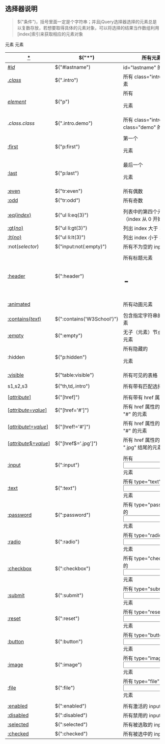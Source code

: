 ## 选择器说明

> $("条件")，括号里面一定是个字符串；并且jQuery选择器选择的元素总是以复数存放，若想要取得具体的元素对象，可以将选择的结果当作数组利用[index]索引来获取相应的元素对象
>

| [*](https://www.w3school.com.cn/jquery/selector_all.asp)     | $("*")                     | 所有元素                                   |
| ------------------------------------------------------------ | -------------------------- | ------------------------------------------ |
| [#*id*](https://www.w3school.com.cn/jquery/selector_id.asp)  | $("#lastname")             | id="lastname" 的元素                       |
| [.*class*](https://www.w3school.com.cn/jquery/selector_class.asp) | $(".intro")                | 所有 class="intro" 的元素                  |
| [*element*](https://www.w3school.com.cn/jquery/selector_element.asp) | $("p")                     | 所有 <p> 元素                              |
| .*class*.*class*                                             | $(".intro.demo")           | 所有 class="intro" 且 class="demo" 的元素  |
|                                                              |                            |                                            |
| [:first](https://www.w3school.com.cn/jquery/selector_first.asp) | $("p:first")               | 第一个 <p> 元素                            |
| [:last](https://www.w3school.com.cn/jquery/selector_last.asp) | $("p:last")                | 最后一个 <p> 元素                          |
| [:even](https://www.w3school.com.cn/jquery/selector_even.asp) | $("tr:even")               | 所有偶数 <tr> 元素                         |
| [:odd](https://www.w3school.com.cn/jquery/selector_odd.asp)  | $("tr:odd")                | 所有奇数 <tr> 元素                         |
|                                                              |                            |                                            |
| [:eq(*index*)](https://www.w3school.com.cn/jquery/selector_eq.asp) | $("ul li:eq(3)")           | 列表中的第四个元素（index 从 0 开始）      |
| [:gt(*no*)](https://www.w3school.com.cn/jquery/selector_gt.asp) | $("ul li:gt(3)")           | 列出 index 大于 3 的元素                   |
| [:lt(*no*)](https://www.w3school.com.cn/jquery/selector_lt.asp) | $("ul li:lt(3)")           | 列出 index 小于 3 的元素                   |
| :not(*selector*)                                             | $("input:not(:empty)")     | 所有不为空的 input 元素                    |
|                                                              |                            |                                            |
| [:header](https://www.w3school.com.cn/jquery/selector_header.asp) | $(":header")               | 所有标题元素 <h1> - <h6>                   |
| [:animated](https://www.w3school.com.cn/jquery/selector_animated.asp) |                            | 所有动画元素                               |
|                                                              |                            |                                            |
| [:contains(*text*)](https://www.w3school.com.cn/jquery/selector_contains.asp) | $(":contains('W3School')") | 包含指定字符串的所有元素                   |
| [:empty](https://www.w3school.com.cn/jquery/selector_empty.asp) | $(":empty")                | 无子（元素）节点的所有元素                 |
| :hidden                                                      | $("p:hidden")              | 所有隐藏的 <p> 元素                        |
| [:visible](https://www.w3school.com.cn/jquery/selector_visible.asp) | $("table:visible")         | 所有可见的表格                             |
|                                                              |                            |                                            |
| s1,s2,s3                                                     | $("th,td,.intro")          | 所有带有匹配选择的元素                     |
|                                                              |                            |                                            |
| [[*attribute*\]](https://www.w3school.com.cn/jquery/selector_attribute.asp) | $("[href]")                | 所有带有 href 属性的元素                   |
| [[*attribute*=*value*\]](https://www.w3school.com.cn/jquery/selector_attribute_equal_value.asp) | $("[href='#']")            | 所有 href 属性的值等于 "#" 的元素          |
| [[*attribute*!=*value*\]](https://www.w3school.com.cn/jquery/selector_attribute_notequal_value.asp) | $("[href!='#']")           | 所有 href 属性的值不等于 "#" 的元素        |
| [[*attribute*$=*value*\]](https://www.w3school.com.cn/jquery/selector_attribute_end_value.asp) | $("[href$='.jpg']")        | 所有 href 属性的值包含以 ".jpg" 结尾的元素 |
|                                                              |                            |                                            |
| [:input](https://www.w3school.com.cn/jquery/selector_input.asp) | $(":input")                | 所有 <input> 元素                          |
| [:text](https://www.w3school.com.cn/jquery/selector_input_text.asp) | $(":text")                 | 所有 type="text" 的 <input> 元素           |
| [:password](https://www.w3school.com.cn/jquery/selector_input_password.asp) | $(":password")             | 所有 type="password" 的 <input> 元素       |
| [:radio](https://www.w3school.com.cn/jquery/selector_input_radio.asp) | $(":radio")                | 所有 type="radio" 的 <input> 元素          |
| [:checkbox](https://www.w3school.com.cn/jquery/selector_input_checkbox.asp) | $(":checkbox")             | 所有 type="checkbox" 的 <input> 元素       |
| [:submit](https://www.w3school.com.cn/jquery/selector_input_submit.asp) | $(":submit")               | 所有 type="submit" 的 <input> 元素         |
| [:reset](https://www.w3school.com.cn/jquery/selector_input_reset.asp) | $(":reset")                | 所有 type="reset" 的 <input> 元素          |
| [:button](https://www.w3school.com.cn/jquery/selector_input_button.asp) | $(":button")               | 所有 type="button" 的 <input> 元素         |
| [:image](https://www.w3school.com.cn/jquery/selector_input_image.asp) | $(":image")                | 所有 type="image" 的 <input> 元素          |
| [:file](https://www.w3school.com.cn/jquery/selector_input_file.asp) | $(":file")                 | 所有 type="file" 的 <input> 元素           |
|                                                              |                            |                                            |
| [:enabled](https://www.w3school.com.cn/jquery/selector_input_enabled.asp) | $(":enabled")              | 所有激活的 input 元素                      |
| [:disabled](https://www.w3school.com.cn/jquery/selector_input_disabled.asp) | $(":disabled")             | 所有禁用的 input 元素                      |
| [:selected](https://www.w3school.com.cn/jquery/selector_input_selected.asp) | $(":selected")             | 所有被选取的 input 元素                    |
| [:checked](https://www.w3school.com.cn/jquery/selector_input_checked.asp) | $(":checked")              | 所有被选中的 input 元素                    |

